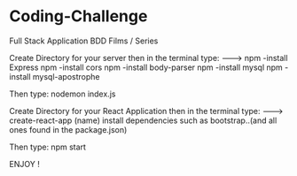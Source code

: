 # Coding-Challenge
Full Stack Application BDD Films / Series


Create Directory for your server then in the terminal type: --->
npm -install Express
npm -install cors
npm -install body-parser
npm -install mysql
npm -install mysql-apostrophe

Then type:
nodemon index.js


Create Directory for your React Application then in the terminal type: --->
create-react-app (name)
install dependencies such as bootstrap..(and all ones found in the package.json)

Then type:
npm start

ENJOY !
